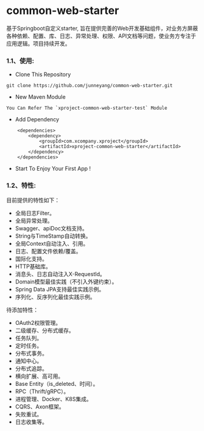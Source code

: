 # common-web-starter
基于Springboot自定义starter, 旨在提供完善的Web开发基础组件，对业务方屏蔽各种依赖、配置、库、日志、异常处理、权限、API文档等问题，使业务方专注于应用逻辑。项目持续开发。

### 1.1、使用:    
- Clone This Repository
```
git clone https://github.com/junneyang/common-web-starter.git
```
- New Maven Module
```
You Can Refer The `xproject-common-web-starter-test` Module
```
- Add Dependency
```
	<dependencies>
		<dependency>
			<groupId>com.xcompany.xproject</groupId>
			<artifactId>xproject-common-web-starter</artifactId>
		</dependency>
	</dependencies>
```
- Start To Enjoy Your First App !

### 1.2、特性:    
目前提供的特性如下：
- 全局日志Filter。
- 全局异常处理。
- Swagger、apiDoc文档支持。
- String与TimeStamp自动转换。
- 全局Context自动注入、引用。
- 日志、配置文件依赖/覆盖。
- 国际化支持。
- HTTP基础库。
- 消息头、日志自动注入X-RequestId。
- Domain模型最佳实践（不引入外键约束）。
- Spring Data JPA支持最佳实践示例。
- 序列化、反序列化最佳实践示例。


待添加特性：
- OAuth2权限管理。
- 二级缓存、分布式缓存。
- 任务队列。
- 定时任务。
- 分布式事务。
- 通知中心。
- 分布式追踪。
- 横向扩展、高可用。
- Base Entity（is_deleted、时间）。
- RPC（Thrift/gRPC）。
- 进程管理、Docker、K8S集成。
- CQRS、Axon框架。
- 失败重试。
- 日志收集等。

